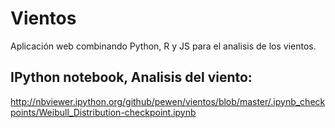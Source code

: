 Vientos
=======

Aplicación web combinando Python, R y JS para el analisis de los vientos.

IPython notebook, Analisis del viento:
--------------------------------------

http://nbviewer.ipython.org/github/pewen/vientos/blob/master/.ipynb_checkpoints/Weibull_Distribution-checkpoint.ipynb

